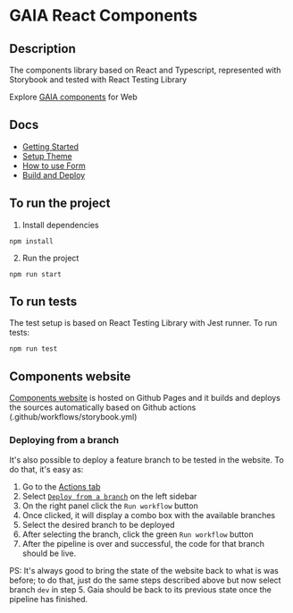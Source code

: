 # GAIA React Components #

## Description ##

The components library based on React and Typescript, represented with Storybook and 
tested with React Testing Library

Explore [GAIA components](https://stryberventures.github.io/stryber-react-ui-components-v2) for Web

## Docs

* [Getting Started](https://github.com/stryberventures/stryber-react-ui-components-v2/wiki/1.-Getting-started)
* [Setup Theme](https://github.com/stryberventures/stryber-react-ui-components-v2/wiki/2.-Theme)
* [How to use Form](https://github.com/stryberventures/stryber-react-ui-components-v2/wiki/3.-Form)
* [Build and Deploy](https://github.com/stryberventures/stryber-react-ui-components-v2/wiki/4.-Build-and-deploy)

## To run the project ##

1) Install dependencies

```shell script
npm install
```

2) Run the project

```shell script
npm run start
```

## To run tests ##

The test setup is based on React Testing Library with Jest runner. To run tests:
```shell script
npm run test 
```

## Components website ##

[Components website](https://stryberventures.github.io/stryber-react-ui-components-v2)
is hosted on Github Pages and it builds and deploys the sources automatically
based on Github actions (.github/workflows/storybook.yml)

### Deploying from a branch
It's also possible to deploy a feature branch to be tested in the website. To do that, it's easy as:
1. Go to the [Actions tab](https://github.com/stryberventures/stryber-react-ui-components-v2/actions)
2. Select [`Deploy from a branch`](https://github.com/stryberventures/stryber-react-ui-components-v2/actions/workflows/deploy_from_branch.yml) on the left sidebar
3. On the right panel click the `Run workflow` button 
4. Once clicked, it will display a combo box with the available branches 
5. Select the desired branch to be deployed 
6. After selecting the branch, click the green `Run workflow` button
7. After the pipeline is over and successful, the code for that branch should be live.

PS: It's always good to bring the state of the website back to what is was before; to do that, just do the same steps described above but now select branch `dev` in step 5. Gaia should be back to its previous state once the pipeline has finished.
